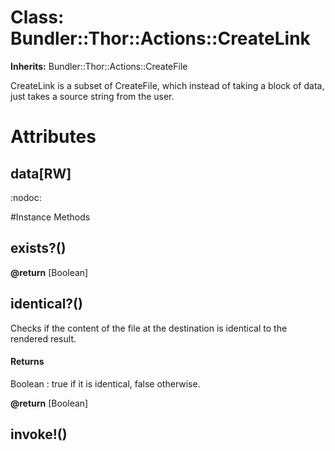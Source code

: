 # Class: Bundler::Thor::Actions::CreateLink
**Inherits:** Bundler::Thor::Actions::CreateFile
    

CreateLink is a subset of CreateFile, which instead of taking a block of data,
just takes a source string from the user.


# Attributes
## data[RW] [](#attribute-i-data)
:nodoc:


#Instance Methods
## exists?() [](#method-i-exists?)

**@return** [Boolean] 

## identical?() [](#method-i-identical?)
Checks if the content of the file at the destination is identical to the
rendered result.

#### Returns
Boolean
:   true if it is identical, false otherwise.


**@return** [Boolean] 

## invoke!() [](#method-i-invoke!)

